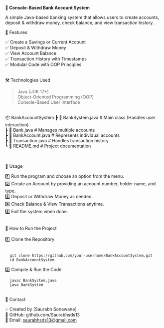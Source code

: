 
**🏦 Console-Based Bank Account System**

A simple Java-based banking system that allows users to create accounts, deposit & withdraw money, check balance, and view transaction history.

🚀 Features

✅ Create a Savings or Current Account  <br/>
✅ Deposit & Withdraw Money <br/>
✅ View Account Balance<br/>
✅ Transaction History with Timestamps<br/>
✅ Modular Code with OOP Principles

<br/>
🛠 Technologies Used

 > Java (JDK 17+)<br/>
 > Object-Oriented Programming (OOP)<br/>
 > Console-Based User Interface

<br/>
📦 BankAccountSystem
 ┣ 📜 BankSystem.java      # Main class (Handles user interaction)<br/>
 ┣ 📜 Bank.java            # Manages multiple accounts<br/>
 ┣ 📜 BankAccount.java     # Represents individual accounts<br/>
 ┣ 📜 Transaction.java     # Handles transaction history<br/>
 ┗ 📜 README.md            # Project documentation

<br/><br/>
📌 Usage

1️⃣ Run the program and choose an option from the menu.<br/>
2️⃣ Create an Account by providing an account number, holder name, and type.<br/>
3️⃣ Deposit or Withdraw Money as needed.<br/>
4️⃣ Check Balance & View Transactions anytime.<br/>
5️⃣ Exit the system when done.

<br/>
🔧 How to Run the Project
<br/><br/>
  1️⃣ Clone the Repository
<br/><br/>
  
      git clone https://github.com/your-username/BankAccountSystem.git
      cd BankAccountSystem
      
  2️⃣ Compile & Run the Code
  
      javac BankSystem.java
      java BankSystem

<br/>
📧 Contact

💡 Created by [Saurabh Sonawane]<br/>
🔗 GitHub: github.com/Saurabhsds13<br/>
📧 Email: saurabhsds13@gmail.com

